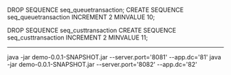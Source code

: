 
DROP SEQUENCE seq_queuetransaction;
CREATE SEQUENCE seq_queuetransaction  INCREMENT 2  MINVALUE 10;

DROP SEQUENCE seq_custtransaction
CREATE SEQUENCE seq_custtransaction  INCREMENT 2  MINVALUE 11;



--- 
java -jar demo-0.0.1-SNAPSHOT.jar --server.port='8081' --app.dc='81'
java -jar demo-0.0.1-SNAPSHOT.jar --server.port='8082' --app.dc='82'


